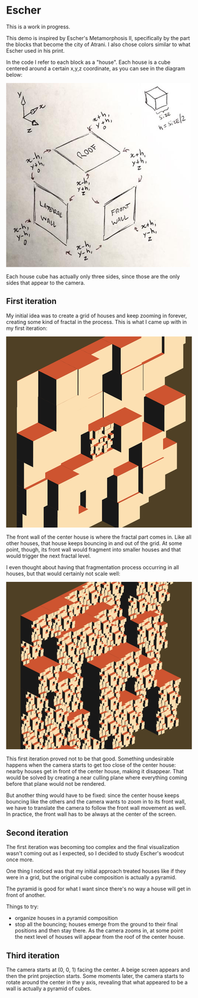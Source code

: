 
# Escher

This is a work in progress.

This demo is inspired by Escher's Metamorphosis II, specifically by the part the blocks that become the city of Atrani. I also chose colors similar to what Escher used in his print.

In the code I refer to each block as a "house". Each house is a cube centered around a certain x,y,z coordinate, as you can see in the diagram below:

![](img/20181110-2136-house.jpg)

Each house cube has actually only three sides, since those are the only sides that appear to the camera.

## First iteration

My initial idea was to create a grid of houses and keep zooming in forever, creating some kind of fractal in the process. This is what I came up with in my first iteration:

![](img/20181110-2131-wall-of-houses-recursive.png)

The front wall of the center house is where the fractal part comes in. Like all other houses, that house keeps bouncing in and out of the grid. At some point, though, its front wall would fragment into smaller houses and that would trigger the next fractal level.

I even thought about having that fragmentation process occurring in all houses, but that would certainly not scale well:

![](img/20181110-2057-smaller-houses-everywhere.png)

This first iteration proved not to be that good. Something undesirable happens when the camera starts to get too close of the center house: nearby houses get in front of the center house, making it disappear. That would be solved by creating a near culling plane where everything coming before that plane would not be rendered.

But another thing would have to be fixed: since the center house keeps bouncing like the others and the camera wants to zoom in to its front wall, we have to translate the camera to follow the front wall movement as well. In practice, the front wall has to be always at the center of the screen.

## Second iteration

The first iteration was becoming too complex and the final visualization wasn't coming out as I expected, so I decided to study Escher's woodcut once more.

One thing I noticed was that my initial approach treated houses like if they were in a grid, but the original cube composition is actually a pyramid.

The pyramid is good for what I want since there's no way a house will get in front of another.

Things to try:

- organize houses in a pyramid composition
- stop all the bouncing; houses emerge from the ground to their final positions and then stay there. As the camera zooms in, at some point the next level of houses will appear from the roof of the center house.

## Third iteration

The camera starts at (0, 0, 1) facing the center. A beige screen appears and then the print projection starts. Some moments later, the camera starts to rotate around the center in the y axis, revealing that what appeared to be a wall is actually a pyramid of cubes.
